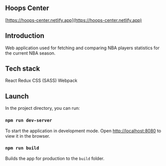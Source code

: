 ## Hoops Center

[https://hoops-center.netlify.app](https://hoops-center.netlify.app)

## Introduction

Web application used for fetching and comparing NBA players statistics for the current NBA season.

## Tech stack

React
Redux
CSS (SASS)
Webpack

## Launch

In the project directory, you can run:

### `npm run dev-server`

To start the application in development mode. Open [http://localhost:8080](http://localhost:8080) to view it in the browser.

### `npm run build`

Builds the app for production to the `build` folder.
